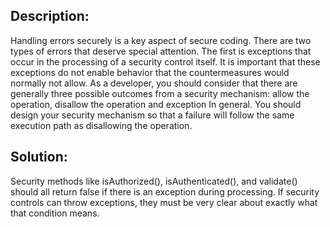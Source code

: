 ## Description:

Handling errors securely is a key aspect of secure coding. There are two types of errors
that deserve special attention. The first is exceptions that occur in the processing of a
security control itself. It is important that these exceptions do not enable behavior
that the countermeasures would normally not allow. As a developer, you should consider
that there are generally three possible outcomes from a security
mechanism: allow the operation, disallow the operation and exception In general.
You should design your security mechanism so that a failure will follow the same
execution path as disallowing the operation.

## Solution:

Security methods like isAuthorized(), isAuthenticated(), and validate() should all return
false if there is an exception during processing.
If security controls can throw exceptions, they must be very clear about exactly what that
condition means.
